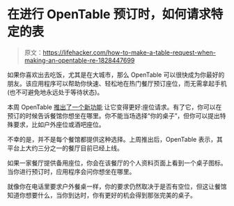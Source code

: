 # 在进行 OpenTable 预订时，如何请求特定的表

> 原文：<https://lifehacker.com/how-to-make-a-table-request-when-making-an-opentable-re-1828447699>

如果你喜欢出去吃饭，尤其是在大城市，那么 OpenTable 可以很快成为你最好的朋友。该应用程序可以帮助你快速、轻松地在热门餐厅预订座位，而无需拿起手机(也不可避免地永远处于等待状态)。



本周 OpenTable [推出了一个新功能](https://blog.opentable.com/2018/introducing-seating-options-opentable-lets-diners-book-their-favorite-seat-in-the-house/) 让它变得更好:座位请求。有了它，你可以在预订的时候告诉餐馆你想坐在哪里。你不能当场选择“你的桌子”，但你可以提出特殊要求，比如户外座位或酒吧座位。

不幸的是，并不是每个餐馆都提供这种选择。上周推出后，OpenTable 表示，其平台上大约三分之一的餐厅目前已经上线。

如果一家餐厅提供备用座位，你会在该餐厅的个人资料页面上看到一个桌子图标。当你进行预订时，应用程序会问你想坐在哪里。

就像你在电话里要求户外餐桌一样，你的要求仍然取决于是否有空位，但这让餐馆知道你想要什么，当你到达时，你有更好的机会得到那张完美的桌子。